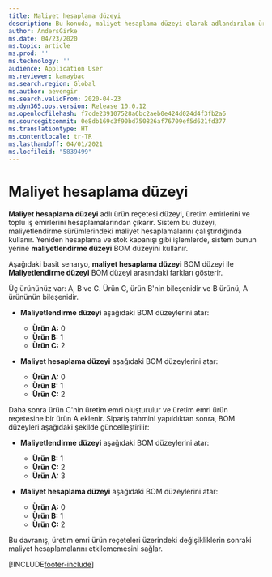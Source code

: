 ```yaml
---
title: Maliyet hesaplama düzeyi
description: Bu konuda, maliyet hesaplama düzeyi olarak adlandırılan ürün reçetesi (BOM) düzeyi açıklanmaktadır. Bu ürün reçetesi düzeyi, üretim ve toplu iş emirlerini hesaplamalarından çıkarır.
author: AndersGirke
ms.date: 04/23/2020
ms.topic: article
ms.prod: ''
ms.technology: ''
audience: Application User
ms.reviewer: kamaybac
ms.search.region: Global
ms.author: aevengir
ms.search.validFrom: 2020-04-23
ms.dyn365.ops.version: Release 10.0.12
ms.openlocfilehash: f7cde239107528a6bc2aeb0e424d024d4f3fb2a6
ms.sourcegitcommit: 0e8db169c3f90bd750826af76709ef5d621fd377
ms.translationtype: HT
ms.contentlocale: tr-TR
ms.lasthandoff: 04/01/2021
ms.locfileid: "5839499"
---
```

# <a name="cost-calculation-level"></a>Maliyet hesaplama düzeyi

**Maliyet hesaplama düzeyi** adlı ürün reçetesi düzeyi, üretim emirlerini ve toplu iş emirlerini hesaplamalarından çıkarır. Sistem bu düzeyi, maliyetlendirme sürümlerindeki maliyet hesaplamalarını çalıştırdığında kullanır. Yeniden hesaplama ve stok kapanışı gibi işlemlerde, sistem bunun yerine **maliyetlendirme düzeyi** BOM düzeyini kullanır.

Aşağıdaki basit senaryo, **maliyet hesaplama düzeyi** BOM düzeyi ile **Maliyetlendirme düzeyi** BOM düzeyi arasındaki farkları gösterir.

Üç ürününüz var: A, B ve C. Ürün C, ürün B'nin bileşenidir ve B ürünü, A ürününün bileşenidir.

- **Maliyetlendirme düzeyi** aşağıdaki BOM düzeylerini atar:

    - **Ürün A:** 0
    - **Ürün B:** 1
    - **Ürün C:** 2

- **Maliyet hesaplama düzeyi** aşağıdaki BOM düzeylerini atar:

    - **Ürün A:** 0
    - **Ürün B:** 1
    - **Ürün C:** 2

Daha sonra ürün C'nin üretim emri oluşturulur ve üretim emri ürün reçetesine bir ürün A eklenir. Sipariş tahmini yapıldıktan sonra, BOM düzeyleri aşağıdaki şekilde güncelleştirilir:

- **Maliyetlendirme düzeyi** aşağıdaki BOM düzeylerini atar:

    - **Ürün B:** 1
    - **Ürün C:** 2
    - **Ürün A:** 3

- **Maliyet hesaplama düzeyi** aşağıdaki BOM düzeylerini atar:

    - **Ürün A:** 0
    - **Ürün B:** 1
    - **Ürün C:** 2

Bu davranış, üretim emri ürün reçeteleri üzerindeki değişikliklerin sonraki maliyet hesaplamalarını etkilememesini sağlar.


[!INCLUDE[footer-include](../../includes/footer-banner.md)]